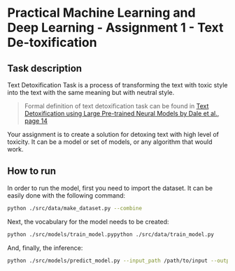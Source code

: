 # Practical Machine Learning and Deep Learning - Assignment 1 - Text De-toxification

## Task description

Text Detoxification Task is a process of transforming the text with toxic style into the text with the same meaning but with neutral style.

> Formal definition of text detoxification task can be found in [Text Detoxification using Large Pre-trained Neural Models by Dale et al., page 14](https://arxiv.org/abs/2109.08914)

Your assignment is to create a solution for detoxing text with high level of toxicity. It can be a model or set of models, or any algorithm that would work. 

## How to run

In order to run the model, first you need to import the dataset. It can be easily done with the following command:
```bash
python ./src/data/make_dataset.py --combine
```

Next, the vocabulary for the model needs to be created:
```bash
python ./src/models/train_model.pypython ./src/data/train_model.py
```

And, finally, the inference:
```bash
python ./src/models/predict_model.py --input_path /path/to/input --output_path /path/to/output
```